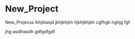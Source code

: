 # New_Project
New_Projecss
lkhjklasjd
jkhjkhjkh
hjkhjkhjkh
cgfhgh
hghjg
fgf

jhg
asdlhasdh
gdfgdfgdf

